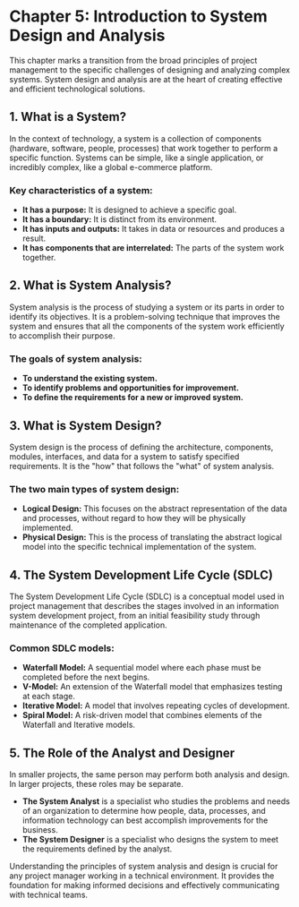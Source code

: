 # Chapter 5: Introduction to System Design and Analysis

This chapter marks a transition from the broad principles of project management to the specific challenges of designing and analyzing complex systems. System design and analysis are at the heart of creating effective and efficient technological solutions.

## 1. What is a System?

In the context of technology, a system is a collection of components (hardware, software, people, processes) that work together to perform a specific function. Systems can be simple, like a single application, or incredibly complex, like a global e-commerce platform.

### Key characteristics of a system:
- **It has a purpose:** It is designed to achieve a specific goal.
- **It has a boundary:** It is distinct from its environment.
- **It has inputs and outputs:** It takes in data or resources and produces a result.
- **It has components that are interrelated:** The parts of the system work together.

## 2. What is System Analysis?

System analysis is the process of studying a system or its parts in order to identify its objectives. It is a problem-solving technique that improves the system and ensures that all the components of the system work efficiently to accomplish their purpose.

### The goals of system analysis:
- **To understand the existing system.**
- **To identify problems and opportunities for improvement.**
- **To define the requirements for a new or improved system.**

## 3. What is System Design?

System design is the process of defining the architecture, components, modules, interfaces, and data for a system to satisfy specified requirements. It is the "how" that follows the "what" of system analysis.

### The two main types of system design:
- **Logical Design:** This focuses on the abstract representation of the data and processes, without regard to how they will be physically implemented.
- **Physical Design:** This is the process of translating the abstract logical model into the specific technical implementation of the system.

## 4. The System Development Life Cycle (SDLC)

The System Development Life Cycle (SDLC) is a conceptual model used in project management that describes the stages involved in an information system development project, from an initial feasibility study through maintenance of the completed application.

### Common SDLC models:
- **Waterfall Model:** A sequential model where each phase must be completed before the next begins.
- **V-Model:** An extension of the Waterfall model that emphasizes testing at each stage.
- **Iterative Model:** A model that involves repeating cycles of development.
- **Spiral Model:** A risk-driven model that combines elements of the Waterfall and Iterative models.

## 5. The Role of the Analyst and Designer

In smaller projects, the same person may perform both analysis and design. In larger projects, these roles may be separate.
- **The System Analyst** is a specialist who studies the problems and needs of an organization to determine how people, data, processes, and information technology can best accomplish improvements for the business.
- **The System Designer** is a specialist who designs the system to meet the requirements defined by the analyst.

Understanding the principles of system analysis and design is crucial for any project manager working in a technical environment. It provides the foundation for making informed decisions and effectively communicating with technical teams.
